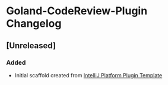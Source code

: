 <!-- Keep a Changelog guide -> https://keepachangelog.com -->

# Goland-CodeReview-Plugin Changelog

## [Unreleased]
### Added
- Initial scaffold created from [IntelliJ Platform Plugin Template](https://github.com/JetBrains/intellij-platform-plugin-template)
